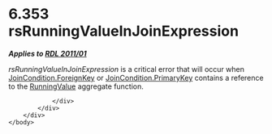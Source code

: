 <html dir="LTR" xmlns:mshelp="http://msdn.microsoft.com/mshelp" xmlns:ddue="http://ddue.schemas.microsoft.com/authoring/2003/5" xmlns:xlink="http://www.w3.org/1999/xlink" xmlns:tool="http://www.microsoft.com/tooltip">
    <head>
        <meta http-equiv="Content-Type" content="text/html; CHARSET=utf-8"></meta>
        <meta name="save" content="history"></meta>
        <title>6.353 rsRunningValueInJoinExpression</title>
        <xml>
            <mshelp:toctitle title="6.353 rsRunningValueInJoinExpression"></mshelp:toctitle>
            <mshelp:rltitle title="[MS-RDL]: rsRunningValueInJoinExpression"></mshelp:rltitle>
            <mshelp:keyword index="A" term="fcb01749-5bab-49f1-9335-d68aed8bc927"></mshelp:keyword>
            <mshelp:attr name="DCSext.ContentType" value="open specification"></mshelp:attr>
            <mshelp:attr name="AssetID" value="fcb01749-5bab-49f1-9335-d68aed8bc927"></mshelp:attr>
            <mshelp:attr name="TopicType" value="kbRef"></mshelp:attr>
            <mshelp:attr name="DCSext.Title" value="[MS-RDL]: rsRunningValueInJoinExpression" />
        </xml>
    </head>
    <body>
        <div id="header">
            <h1 class="heading">6.353 rsRunningValueInJoinExpression</h1>
        </div>
        <div id="mainSection">
            <div id="mainBody">
                <div id="allHistory" class="saveHistory"></div>
                <div id="sectionSection0" class="section" name="collapseableSection">
                    

<p><b><i>Applies to </i></b><a href="bf2bab1a-b608-4bcc-b718-1cc1baa9579c.htm"><b><i>RDL 2011/01</i></b></a></p>

<p><i>rsRunningValueInJoinExpression</i> is a critical error
that will occur when <a href="470a76af-4897-4b8f-8ee2-a00f25f2ea53.htm">JoinCondition.ForeignKey</a>
or <a href="3646b194-1f1b-433e-90c3-3255d3d371cc.htm">JoinCondition.PrimaryKey</a>
contains a reference to the <a href="d87b6538-477f-4292-a3dd-a5774142bec6.htm">RunningValue</a>
aggregate function.</p>


                </div>
            </div>
        </div>
    </body>
</html>